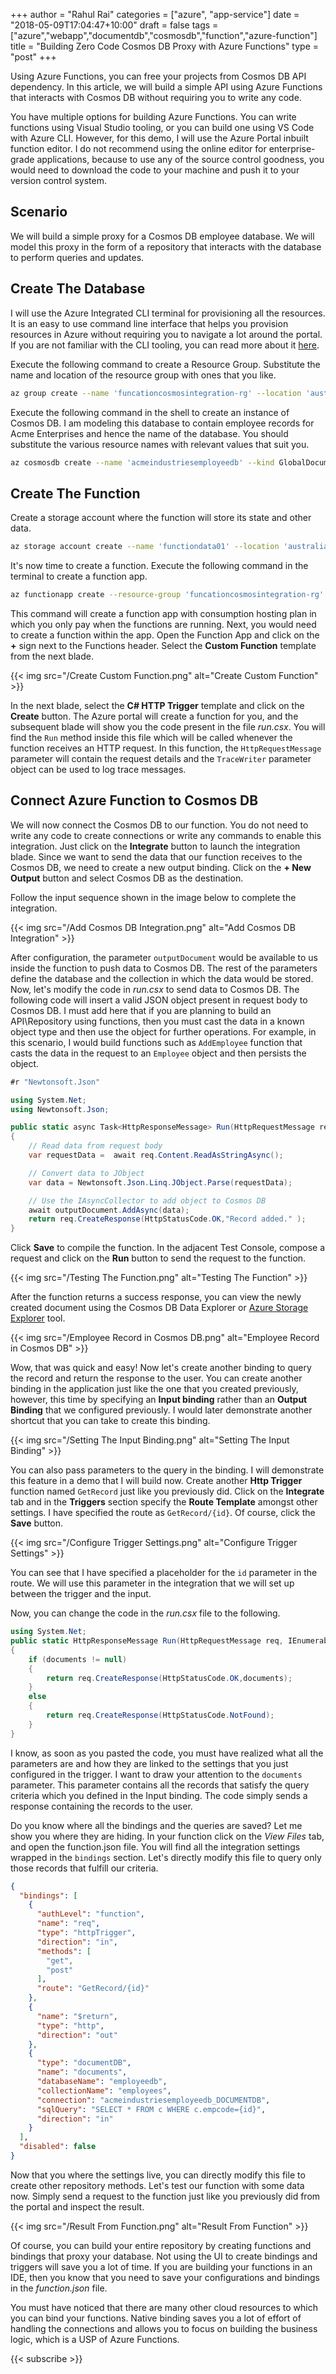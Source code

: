 ﻿+++
author = "Rahul Rai"
categories = ["azure", "app-service"]
date = "2018-05-09T17:04:47+10:00"
draft = false
tags = ["azure","webapp","documentdb","cosmosdb","function","azure-function"]
title = "Building Zero Code Cosmos DB Proxy with Azure Functions"
type = "post"
+++

Using Azure Functions, you can free your projects from Cosmos DB API dependency. In this article, we will build a simple API using Azure Functions that interacts with Cosmos DB without requiring you to write any code.

You have multiple options for building Azure Functions. You can write functions using Visual Studio tooling, or you can build one using VS Code with Azure CLI. However, for this demo, I will use the Azure Portal inbuilt function editor. I do not recommend using the online editor for enterprise-grade applications, because to use any of the source control goodness, you would need to download the code to your machine and push it to your version control system.

## Scenario
We will build a simple proxy for a Cosmos DB employee database. We will model this proxy in the form of a repository that interacts with the database to perform queries and updates.

## Create The Database
I will use the Azure Integrated CLI terminal for provisioning all the resources. It is an easy to use command line interface that helps you provision resources in Azure without requiring you to navigate a lot around the portal. If you are not familiar with the CLI tooling, you can read more about it [here](https://azure.microsoft.com/en-au/features/cloud-shell/).

Execute the following command to create a Resource Group. Substitute the name and location of the resource group with ones that you like.

~~~bash
az group create --name 'funcationcosmosintegration-rg' --location 'australiaeast'
~~~

Execute the following command in the shell to create an instance of Cosmos DB. I am modeling this database to contain employee records for Acme Enterprises and hence the name of the database. You should substitute the various resource names with relevant values that suit you.

~~~bash
az cosmosdb create --name 'acmeindustriesemployeedb' --kind GlobalDocumentDB --resource-group 'funcationcosmosintegration-rg' --max-interval 10 --max-staleness-prefix 200 
~~~


## Create The Function

Create a storage account where the function will store its state and other data.

~~~bash
az storage account create --name 'functiondata01' --location 'australiaeast' --resource-group 'funcationcosmosintegration-rg' --sku Standard_LRS
~~~

It's now time to create a function. Execute the following command in the terminal to create a function app.

~~~bash
az functionapp create --resource-group 'funcationcosmosintegration-rg' --consumption-plan-location 'australiaeast' --name 'acmeindustriesemployeeservice' --storage-account 'functiondata01'
~~~

This command will create a function app with consumption hosting plan in which you only pay when the functions are running. Next, you would need to create a function within the app. Open the Function App and click on the **+** sign next to the Functions header. Select the  **Custom Function** template from the next blade.

{{< img src="/Create Custom Function.png" alt="Create Custom Function" >}}

In the next blade, select the **C# HTTP Trigger** template and click on the **Create** button. The Azure portal will create a function for you, and the subsequent blade will show you the code present in the file *run.csx*. You will find the `Run` method inside this file which will be called whenever the function receives an HTTP request. In this function, the `HttpRequestMessage` parameter will contain the request details and the `TraceWriter` parameter object can be used to log trace messages.

## Connect Azure Function to Cosmos DB
We will now connect the Cosmos DB to our function. You do not need to write any code to create connections or write any commands to enable this integration. Just click on the **Integrate** button to launch the integration blade. Since we want to send the data that our function receives to the Cosmos DB, we need to create a new output binding. Click on the **+ New Output** button and select Cosmos DB as the destination.

Follow the input sequence shown in the image below to complete the integration.

{{< img src="/Add Cosmos DB Integration.png" alt="Add Cosmos DB Integration" >}}

After configuration, the parameter `outputDocument` would be available to us inside the function to push data to Cosmos DB. The rest of the parameters define the database and the collection in which the data would be stored. Now, let's modify the code in *run.csx* to send data to Cosmos DB. The following code will insert a valid JSON object present in request body to Cosmos DB. I must add here that if you are planning to build an API\Repository using functions, then you must cast the data in a known object type and then use the object for further operations. For example, in this scenario, I would build functions such as `AddEmployee` function that casts the data in the request to an `Employee` object and then persists the object.

~~~CS
#r "Newtonsoft.Json"

using System.Net;
using Newtonsoft.Json;

public static async Task<HttpResponseMessage> Run(HttpRequestMessage req, TraceWriter log, IAsyncCollector<object> outputDocument)
{
	// Read data from request body
    var requestData =  await req.Content.ReadAsStringAsync();

	// Convert data to JObject
    var data = Newtonsoft.Json.Linq.JObject.Parse(requestData);

	// Use the IAsyncCollector to add object to Cosmos DB
    await outputDocument.AddAsync(data);
    return req.CreateResponse(HttpStatusCode.OK,"Record added." );
}
~~~

Click **Save** to compile the function. In the adjacent Test Console, compose a request and click on the **Run** button to send the request to the function.

{{< img src="/Testing The Function.png" alt="Testing The Function" >}}

After the function returns a success response, you can view the newly created document using the Cosmos DB Data Explorer or [Azure Storage Explorer](https://azure.microsoft.com/en-gb/features/storage-explorer/) tool. 

{{< img src="/Employee Record in Cosmos DB.png" alt="Employee Record in Cosmos DB" >}}

Wow, that was quick and easy! Now let's create another binding to query the record and return the response to the user. You can create another binding in the application just like the one that you created previously, however, this time by specifying an **Input binding** rather than an **Output Binding** that we configured previously. I would later demonstrate another shortcut that you can take to create this binding. 

{{< img src="/Setting The Input Binding.png" alt="Setting The Input Binding" >}}

You can also pass parameters to the query in the binding. I will demonstrate this feature in a demo that I will build now. Create another **Http Trigger** function named `GetRecord` just like you previously did. Click on the **Integrate** tab and in the **Triggers** section specify the **Route Template** amongst other settings. I have specified the route as `GetRecord/{id}`. Of course, click the **Save** button.

{{< img src="/Configure Trigger Settings.png" alt="Configure Trigger Settings" >}}

You can see that I have specified a placeholder for the `id` parameter in the route. We will use this parameter in the integration that we will set up between the trigger and the input.

Now, you can change the code in the *run.csx* file to the following.

~~~CS
using System.Net;
public static HttpResponseMessage Run(HttpRequestMessage req, IEnumerable<dynamic> documents, TraceWriter log)
{
    if (documents != null)
    {
        return req.CreateResponse(HttpStatusCode.OK,documents);
    }
    else
    {
        return req.CreateResponse(HttpStatusCode.NotFound);
    }
}
~~~

I know, as soon as you pasted the code, you must have realized what all the parameters are and how they are linked to the settings that you just configured in the trigger. I want to draw your attention to the `documents` parameter. This parameter contains all the records that satisfy the query criteria which you defined in the Input binding. The code simply sends a response containing the records to the user.

Do you know where all the bindings and the queries are saved? Let me show you where they are hiding. In your function click on the *View Files* tab, and open the function.json file. You will find all the integration settings wrapped in the `bindings` section. Let's directly modify this file to query only those records that fulfill our criteria.

~~~JSON
{
  "bindings": [
    {
      "authLevel": "function",
      "name": "req",
      "type": "httpTrigger",
      "direction": "in",
      "methods": [
        "get",
        "post"
      ],
      "route": "GetRecord/{id}"
    },
    {
      "name": "$return",
      "type": "http",
      "direction": "out"
    },
    {
      "type": "documentDB",
      "name": "documents",
      "databaseName": "employeedb",
      "collectionName": "employees",
      "connection": "acmeindustriesemployeedb_DOCUMENTDB",
      "sqlQuery": "SELECT * FROM c WHERE c.empcode={id}",
      "direction": "in"
    }
  ],
  "disabled": false
}
~~~

Now that you where the settings live, you can directly modify this file to create other repository methods. Let's test our function with some data now. Simply send a request to the function just like you previously did from the portal and inspect the result.

{{< img src="/Result From Function.png" alt="Result From Function" >}}

Of course, you can build your entire repository by creating functions and bindings that proxy your database. Not using the UI to create bindings and triggers will save you a lot of time. If you are building your functions in an IDE, then you know that you need to save your configurations and bindings in the *function.json* file.

You must have noticed that there are many other cloud resources to which you can bind your functions. Native binding saves you a lot of effort of handling the connections and allows you to focus on building the business logic, which is a USP of Azure Functions.

{{< subscribe >}}